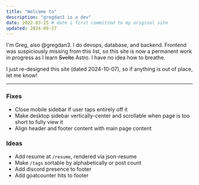 ```yaml
---
title: "Welcome to"
description: "gregdan3 is a dev"
date: 2022-03-25 # date i first committed to my original site
updated: 2024-09-27
---
```


I'm Greg, also @gregdan3. I do devops, database, and backend. Frontend was
suspiciously missing from this list, so this site is now a permanent work in
progress as I learn ~~Svelte~~ Astro. I have no idea how to breathe.

I just re-designed this site (dated 2024-10-07), so if anything is out of place,
let me know!

---

### Fixes

- Close mobile sidebar if user taps entirely off it
- Make desktop sidebar vertically-center and scrollable when page is too short
  to fully view it
- Align header and footer content with main page content

### Ideas

- Add resume at `/resume`, rendered via json-resume
- Make `/tags` sortable by alphabetically or post count
- Add discord presence to footer
- Add goatcounter hits to footer

